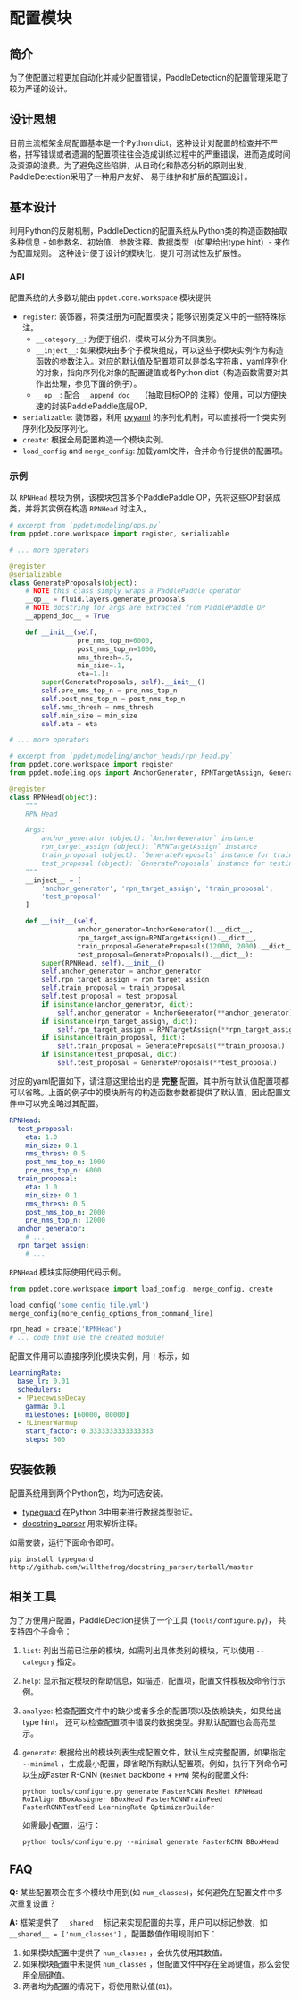 # 配置模块

## 简介

为了使配置过程更加自动化并减少配置错误，PaddleDetection的配置管理采取了较为严谨的设计。


## 设计思想

目前主流框架全局配置基本是一个Python dict，这种设计对配置的检查并不严格，拼写错误或者遗漏的配置项往往会造成训练过程中的严重错误，进而造成时间及资源的浪费。为了避免这些陷阱，从自动化和静态分析的原则出发，PaddleDetection采用了一种用户友好、 易于维护和扩展的配置设计。


## 基本设计

利用Python的反射机制，PaddleDection的配置系统从Python类的构造函数抽取多种信息 - 如参数名、初始值、参数注释、数据类型（如果给出type hint）- 来作为配置规则。 这种设计便于设计的模块化，提升可测试性及扩展性。


### API

配置系统的大多数功能由 `ppdet.core.workspace` 模块提供

-   `register`: 装饰器，将类注册为可配置模块；能够识别类定义中的一些特殊标注。
    -   `__category__`: 为便于组织，模块可以分为不同类别。
    -   `__inject__`: 如果模块由多个子模块组成，可以这些子模块实例作为构造函数的参数注入。对应的默认值及配置项可以是类名字符串，yaml序列化的对象，指向序列化对象的配置键值或者Python dict（构造函数需要对其作出处理，参见下面的例子）。
    -   `__op__`: 配合 `__append_doc__` （抽取目标OP的 注释）使用，可以方便快速的封装PaddlePaddle底层OP。
-   `serializable`: 装饰器，利用 [pyyaml](https://pyyaml.org/wiki/PyYAMLDocumentation) 的序列化机制，可以直接将一个类实例序列化及反序列化。
-   `create`: 根据全局配置构造一个模块实例。
-   `load_config` and `merge_config`: 加载yaml文件，合并命令行提供的配置项。


### 示例

以 `RPNHead` 模块为例，该模块包含多个PaddlePaddle OP，先将这些OP封装成类，并将其实例在构造 `RPNHead` 时注入。

```python
# excerpt from `ppdet/modeling/ops.py`
from ppdet.core.workspace import register, serializable

# ... more operators

@register
@serializable
class GenerateProposals(object):
    # NOTE this class simply wraps a PaddlePaddle operator
    __op__ = fluid.layers.generate_proposals
    # NOTE docstring for args are extracted from PaddlePaddle OP
    __append_doc__ = True

    def __init__(self,
                 pre_nms_top_n=6000,
                 post_nms_top_n=1000,
                 nms_thresh=.5,
                 min_size=.1,
                 eta=1.):
        super(GenerateProposals, self).__init__()
        self.pre_nms_top_n = pre_nms_top_n
        self.post_nms_top_n = post_nms_top_n
        self.nms_thresh = nms_thresh
        self.min_size = min_size
        self.eta = eta

# ... more operators

# excerpt from `ppdet/modeling/anchor_heads/rpn_head.py`
from ppdet.core.workspace import register
from ppdet.modeling.ops import AnchorGenerator, RPNTargetAssign, GenerateProposals

@register
class RPNHead(object):
    """
    RPN Head

    Args:
        anchor_generator (object): `AnchorGenerator` instance
        rpn_target_assign (object): `RPNTargetAssign` instance
        train_proposal (object): `GenerateProposals` instance for training
        test_proposal (object): `GenerateProposals` instance for testing
    """
    __inject__ = [
        'anchor_generator', 'rpn_target_assign', 'train_proposal',
        'test_proposal'
    ]

    def __init__(self,
                 anchor_generator=AnchorGenerator().__dict__,
                 rpn_target_assign=RPNTargetAssign().__dict__,
                 train_proposal=GenerateProposals(12000, 2000).__dict__,
                 test_proposal=GenerateProposals().__dict__):
        super(RPNHead, self).__init__()
        self.anchor_generator = anchor_generator
        self.rpn_target_assign = rpn_target_assign
        self.train_proposal = train_proposal
        self.test_proposal = test_proposal
        if isinstance(anchor_generator, dict):
            self.anchor_generator = AnchorGenerator(**anchor_generator)
        if isinstance(rpn_target_assign, dict):
            self.rpn_target_assign = RPNTargetAssign(**rpn_target_assign)
        if isinstance(train_proposal, dict):
            self.train_proposal = GenerateProposals(**train_proposal)
        if isinstance(test_proposal, dict):
            self.test_proposal = GenerateProposals(**test_proposal)
```

对应的yaml配置如下，请注意这里给出的是 **完整** 配置，其中所有默认值配置项都可以省略。上面的例子中的模块所有的构造函数参数都提供了默认值，因此配置文件中可以完全略过其配置。

```yaml
RPNHead:
  test_proposal:
    eta: 1.0
    min_size: 0.1
    nms_thresh: 0.5
    post_nms_top_n: 1000
    pre_nms_top_n: 6000
  train_proposal:
    eta: 1.0
    min_size: 0.1
    nms_thresh: 0.5
    post_nms_top_n: 2000
    pre_nms_top_n: 12000
  anchor_generator:
    # ...
  rpn_target_assign:
    # ...
```

`RPNHead` 模块实际使用代码示例。

```python
from ppdet.core.workspace import load_config, merge_config, create

load_config('some_config_file.yml')
merge_config(more_config_options_from_command_line)

rpn_head = create('RPNHead')
# ... code that use the created module!
```

配置文件用可以直接序列化模块实例，用 `!` 标示，如

```yaml
LearningRate:
  base_lr: 0.01
  schedulers:
  - !PiecewiseDecay
    gamma: 0.1
    milestones: [60000, 80000]
  - !LinearWarmup
    start_factor: 0.3333333333333333
    steps: 500
```


## 安装依赖

配置系统用到两个Python包，均为可选安装。

-   [typeguard](https://github.com/agronholm/typeguard) 在Python 3中用来进行数据类型验证。
-   [docstring\_parser](https://github.com/rr-/docstring_parser) 用来解析注释。

如需安装，运行下面命令即可。

```shell
pip install typeguard http://github.com/willthefrog/docstring_parser/tarball/master
```


## 相关工具

为了方便用户配置，PaddleDection提供了一个工具 (`tools/configure.py`)， 共支持四个子命令：

1.  `list`: 列出当前已注册的模块，如需列出具体类别的模块，可以使用 `--category` 指定。
2.  `help`: 显示指定模块的帮助信息，如描述，配置项，配置文件模板及命令行示例。
3.  `analyze`: 检查配置文件中的缺少或者多余的配置项以及依赖缺失，如果给出type hint， 还可以检查配置项中错误的数据类型。非默认配置也会高亮显示。
4.  `generate`: 根据给出的模块列表生成配置文件，默认生成完整配置，如果指定 `--minimal` ，生成最小配置，即省略所有默认配置项。例如，执行下列命令可以生成Faster R-CNN (`ResNet` backbone + `FPN`) 架构的配置文件:

    ```shell
    python tools/configure.py generate FasterRCNN ResNet RPNHead RoIAlign BBoxAssigner BBoxHead FasterRCNNTrainFeed FasterRCNNTestFeed LearningRate OptimizerBuilder
    ```

    如需最小配置，运行：

    ```shell
    python tools/configure.py --minimal generate FasterRCNN BBoxHead
    ```


## FAQ

**Q:** 某些配置项会在多个模块中用到(如 `num_classes`)，如何避免在配置文件中多次重复设置？

**A:** 框架提供了 `__shared__` 标记来实现配置的共享，用户可以标记参数，如 `__shared__ = ['num_classes']` ，配置数值作用规则如下：

1.  如果模块配置中提供了 `num_classes` ，会优先使用其数值。
2.  如果模块配置中未提供 `num_classes` ，但配置文件中存在全局键值，那么会使用全局键值。
3.  两者均为配置的情况下，将使用默认值(`81`)。
